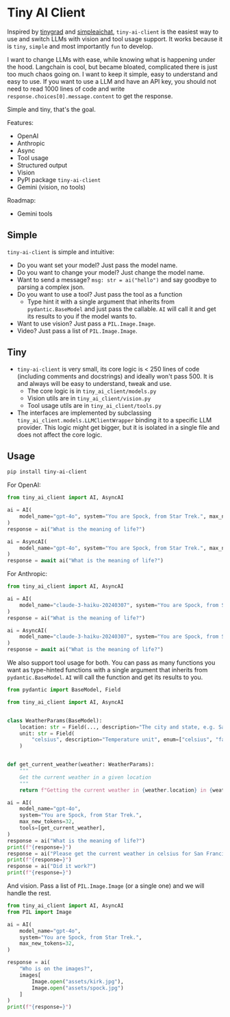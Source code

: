# Tiny AI Client

Inspired by [tinygrad](https://github.com/tinygrad/tinygrad) and [simpleaichat](https://github.com/minimaxir/simpleaichat/tree/main/simpleaichat), `tiny-ai-client` is the easiest way to use and switch LLMs with vision and tool usage support. It works because it is `tiny`, `simple` and most importantly `fun` to develop.

I want to change LLMs with ease, while knowing what is happening under the hood. Langchain is cool, but became bloated, complicated there is just too much chaos going on. I want to keep it simple, easy to understand and easy to use. If you want to use a LLM and have an API key, you should not need to read 1000 lines of code and write `response.choices[0].message.content` to get the response.

Simple and tiny, that's the goal.

Features:
- OpenAI
- Anthropic
- Async
- Tool usage
- Structured output
- Vision
- PyPI package `tiny-ai-client`
- Gemini (vision, no tools)


Roadmap:
- Gemini tools

## Simple
`tiny-ai-client` is simple and intuitive:
- Do you want set your model? Just pass the model name.
- Do you want to change your model? Just change the model name.
- Want to send a message? `msg: str = ai("hello")` and say goodbye to parsing a complex json.
- Do you want to use a tool? Just pass the tool as a function
  - Type hint it with a single argument that inherits from `pydantic.BaseModel` and just pass the callable. `AI` will call it and get its results to you if the model wants to.
- Want to use vision? Just pass a `PIL.Image.Image`.
- Video? Just pass a list of `PIL.Image.Image`.

## Tiny
- `tiny-ai-client` is very small, its core logic is < 250 lines of code (including comments and docstrings) and ideally won't pass 500. It is and always will be easy to understand, tweak and use.
  - The core logic is in `tiny_ai_client/models.py`
  - Vision utils are in `tiny_ai_client/vision.py`
  - Tool usage utils are in `tiny_ai_client/tools.py`
- The interfaces are implemented by subclassing `tiny_ai_client.models.LLMClientWrapper` binding it to a specific LLM provider. This logic might get bigger, but it is isolated in a single file and does not affect the core logic.

## Usage

```bash
pip install tiny-ai-client
```

For OpenAI:

```python
from tiny_ai_client import AI, AsyncAI

ai = AI(
    model_name="gpt-4o", system="You are Spock, from Star Trek.", max_new_tokens=128
)
response = ai("What is the meaning of life?")

ai = AsyncAI(
    model_name="gpt-4o", system="You are Spock, from Star Trek.", max_new_tokens=128
)
response = await ai("What is the meaning of life?")
```

For Anthropic:
```python
from tiny_ai_client import AI, AsyncAI

ai = AI(
    model_name="claude-3-haiku-20240307", system="You are Spock, from Star Trek.", max_new_tokens=128
)
response = ai("What is the meaning of life?")

ai = AsyncAI(
    model_name="claude-3-haiku-20240307", system="You are Spock, from Star Trek.", max_new_tokens=128
)
response = await ai("What is the meaning of life?")
```

We also support tool usage for both. You can pass as many functions you want as type-hinted functions with a single argument that inherits from `pydantic.BaseModel`. `AI` will call the function and get its results to you.

```python
from pydantic import BaseModel, Field

from tiny_ai_client import AI, AsyncAI


class WeatherParams(BaseModel):
    location: str = Field(..., description="The city and state, e.g. San Francisco, CA")
    unit: str = Field(
        "celsius", description="Temperature unit", enum=["celsius", "fahrenheit"]
    )


def get_current_weather(weather: WeatherParams):
    """
    Get the current weather in a given location
    """
    return f"Getting the current weather in {weather.location} in {weather.unit}."

ai = AI(
    model_name="gpt-4o",
    system="You are Spock, from Star Trek.",
    max_new_tokens=32,
    tools=[get_current_weather],
)
response = ai("What is the meaning of life?")
print(f"{response=}")
response = ai("Please get the current weather in celsius for San Francisco.")
print(f"{response=}")
response = ai("Did it work?")
print(f"{response=}")
```

And vision. Pass a list of `PIL.Image.Image` (or a single one) and we will handle the rest.

```python
from tiny_ai_client import AI, AsyncAI
from PIL import Image

ai = AI(
    model_name="gpt-4o",
    system="You are Spock, from Star Trek.",
    max_new_tokens=32,
)

response = ai(
    "Who is on the images?",
    images[
        Image.open("assets/kirk.jpg"),
        Image.open("assets/spock.jpg")
    ]
)
print(f"{response=}")

```
